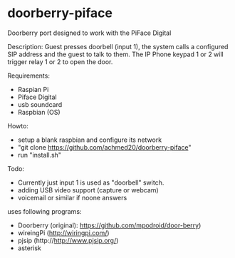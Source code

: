 doorberry-piface
================

Doorberry port designed to work with the PiFace Digital

Description:
Guest presses doorbell (input 1), the system calls a configured SIP address and the guest to talk to them.
The IP Phone keypad 1 or 2 will trigger relay 1 or 2 to open the door.


Requirements:
- Raspian Pi
- Piface Digital
- usb soundcard
- Raspbian (OS)


Howto:
- setup a blank raspbian and configure its network
- "git clone https://github.com/achmed20/doorberry-piface"
- run "install.sh"


Todo: 
- Currently just input 1 is used as "doorbell" switch.
- adding USB video support (capture or webcam)
- voicemail or similar if noone answers


uses following programs:
- Doorberry (original): https://github.com/mpodroid/door-berry)
- wireingPi (http://wiringpi.com/)
- pjsip (http://http://www.pjsip.org/)
- asterisk
